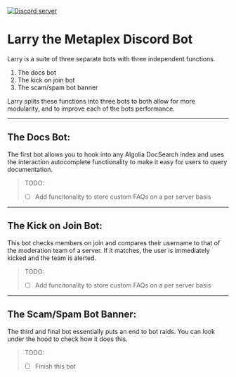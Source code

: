 <a href="https://discord.gg/metaplex"><img src="https://img.shields.io/discord/848060988636921856?color=5865F2&logo=discord&logoColor=white" alt="Discord server" /></a>
# Larry the Metaplex Discord Bot 

Larry is a suite of three separate bots with three independent functions.
1. The docs bot
2. The kick on join bot
3. The scam/spam bot banner

Larry splits these functions into three bots to both allow for more modularity, and to improve each of the bots performance. 

---
## The Docs Bot: 
The first bot allows you to hook into any Algolia DocSearch index and uses the interaction autocomplete functionality to make it easy for users to query documentation. 
>TODO:
> - [ ] Add funcitonality to store custom FAQs on a per server basis   

---
## The Kick on Join Bot:
This bot checks members on join and compares their username to that of the moderation team of a server. If it matches, the user is immediately kicked and the team is alerted. 
>TODO:
> - [ ] Add funcitonality to store custom FAQs on a per server basis 

---
## The Scam/Spam Bot Banner:
The third and final bot essentially puts an end to bot raids. You can look under the hood to check how it does this. 
>TODO:
> - [ ] Finish this bot

